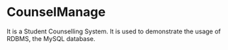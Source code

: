 # CounselManage
It is a Student Counselling System.
It is used to demonstrate the usage of RDBMS, the MySQL database.
